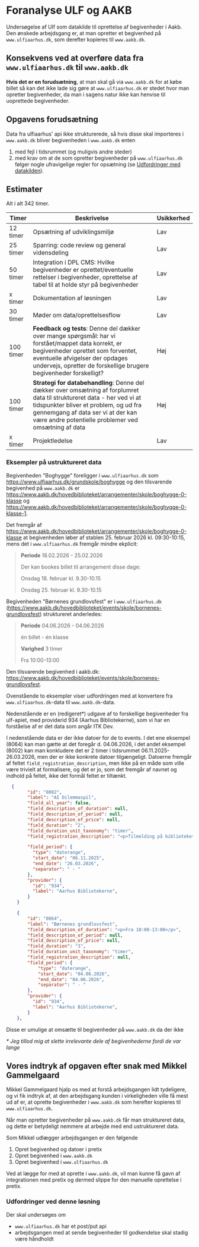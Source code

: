 # Foranalyse ULF og AAKB

Undersøgelse af Ulf som datakilde til oprettelse af begivenheder i Aakb. Den
ønskede arbejdsgang er, at man opretter et begivenhed på `www.ulfiaarhus.dk`,
som derefter kopieres til `www.aakb.dk`.

## Konsekvens ved at overføre data fra `www.ulfiaarhus.dk` til `www.aakb.dk`

**Hvis det er en forudsætning**, at man skal gå via `www.aakb.dk` for at købe billet så kan det ikke lade sig gøre at `www.ulfiaarhus.dk` er stedet hvor man opretter begivenheder, da man i sagens natur ikke kan henvise til uoprettede begivenheder.

## Opgavens forudsætning

Data fra ulfiaarhus' api ikke strukturerede, så hvis disse skal
importeres i `www.aakb.dk` bliver begivenheden i `www.aakb.dk` enten

1. med fejl i tidsrummet (og muligvis andre steder)
2. med krav om at de som opretter begivenheder på `www.ulfiaarhus.dk` følger
   nogle ufravigelige regler for opsætning (se [Udfordringer med
   datakilden](#udfordringer-med-datakilden)).

## Estimater

Alt i alt 342 timer.

| Timer     | Beskrivelse                                                                                                                                | Usikkerhed |
|-----------|--------------------------------------------------------------------------------------------------------------------------------------------|-----|
| 12 timer  | Opsætning af udviklingsmiljø                                                                                                               |Lav |
| 25 timer  | Sparring: code review og general vidensdeling                                                                                              |Lav |
| 50 timer  | Integration i DPL CMS: Hvilke begivenheder er oprettet/eventuelle rettelser i begivenheder, oprettelse af tabel til at holde styr på begivenheder |   Lav |                                                                                                                  |
| x timer   | Dokumentation af løsningen                                                                                                                 | Lav |
| 30 timer  | Møder om data/oprettelsesflow                                                                                                                 | Lav |
| 100 timer | **Feedback og tests**: Denne del dækker over mange spørgsmål: har vi forstået/mappet data korrekt, er begivenheder oprettet som forventet, eventuelle afvigelser der opdages undervejs, opretter de forskellige brugere begivenheder forskelligt? | Høj |
| 100 timer | **Strategi for databehandling**: Denne del dækker over omsætning af forplumret data til struktureret data - her ved vi at tidspunkter bliver et problem, og ud fra gennemgang af data ser vi at der kan være andre potentielle problemer ved omsætning af data  | Høj |
| x timer | Projektledelse                                                                                                                               | Lav |

### Eksempler på ustruktureret data

Begivenheden "Boghygge" foreligger i `www.ulfiaarhus.dk` som
<https://www.ulfiaarhus.dk/grundskole/boghygge> og den tilsvarende begivenhed på
`www.aakb.dk` er
<https://www.aakb.dk/hovedbiblioteket/arrangementer/skole/boghygge-0-klasse> og
<https://www.aakb.dk/hovedbiblioteket/arrangementer/skole/boghygge-0-klasse-1>.

Det fremgår af
<https://www.aakb.dk/hovedbiblioteket/arrangementer/skole/boghygge-0-klasse> at
begivenheden løber af stablen 25. februar 2026 kl. 09:30-10:15, mens det i
`www.ulfiaarhus.dk` fremgår mindre ekplicit:

> **Periode** 18.02.2026 - 25.02.2026
>
> Der kan bookes billet til arrangement disse dage:
>
> Onsdag 18. februar kl. 9.30-10.15
>
> Onsdag 25. februar kl. 9.30-10.15

<!--
``` json
  …
  "field_description_of_period": "<p>Der kan bookes billet til arrangement disse dage:&nbsp;</p><p>&nbsp;</p><p>Onsdag 18. februar kl. 9.30-10.15</p><p>Onsdag 25. februar kl. 9.30-10.15</p>",
  …
  "field_period": {
    "type": "daterange",
    "start_date": "18.02.2026",
    "end_date": "25.02.2026",
    "separator": " - "
  },
  …
```
-->

Begivenheden "Børnenes grundlovsfest" er i `www.ulfiaarhus.dk`
(<https://www.aakb.dk/hovedbiblioteket/events/skole/bornenes-grundlovsfest>)
struktureret anderledes:

> **Periode** 04.06.2026 - 04.06.2026
>
> én billet - én klasse
>
> **Varighed** 3 timer
>
> Fra 10:00-13:00

Den tilsvarende begivenhed i aakb.dk:
<https://www.aakb.dk/hovedbiblioteket/events/skole/bornenes-grundlovsfest>.

Ovenstående to eksempler viser udfordringen med at konvertere fra
`www.ulfiaarhus.dk`-data til `www.aakb.dk`-data.


Nedenstående er en (redigeret*) udgave af to forskellige begivenheder fra
ulf-apiet, med providerid 934 (Aarhus Bibliotekerne), som vi har en forståelse
af er det data som angår ITK Dev.

I nedenstående data er der ikke datoer for de to events. I det ene eksempel
(8064) kan man gætte at det foregår d. 04.06.2026, i det andet eksempel (8002)
kan man konkludere det er 2 timer i tidsrummet 06.11.2025-26.03.2026, men der er
ikke konkrete datoer tilgængeligt. Datoerne fremgår af feltet
`field_registration_description`, men ikke på en måde som ville være trivielt at
formalisere, og det er jo, som det fremgår af navnet og indhold på feltet, ikke
det formål feltet er tiltænkt.

```json
  {
        "id": "8002",
        "label": "AI Dilemmaspil",
        "field_all_year": false,
        "field_description_of_duration": null,
        "field_description_of_period": null,
        "field_description_of_price": null,
        "field_duration": "2",
        "field_duration_unit_taxonomy": "timer",
        "field_registration_description": "<p>Tilmelding på bibliotekets hjemmeside:</p><p>06/11/2025 <a href=\u0022https://www.aakb.dk/hovedbiblioteket/arrangementer/skole/ai-dilemmaspil/2025-11-06\u0022>AI Dilemmaspil | Aarhus Bibliotekerne</a></p><p>13/11/2025 <a href=\u0022https://www.aakb.dk/hovedbiblioteket/arrangementer/skole/ai-dilemmaspil/2025-11-13\u0022>AI Dilemmaspil | Aarhus Bibliotekerne</a></p><p>20/11/2025 <a href=\u0022https://www.aakb.dk/hovedbiblioteket/arrangementer/skole/ai-dilemmaspil/2025-11-20\u0022>AI Dilemmaspil | Aarhus Bibliotekerne</a></p><p>05/03/2026 <a href=\u0022https://www.aakb.dk/hovedbiblioteket/arrangementer/skole/ai-dilemmaspil/2026-03-05\u0022>AI Dilemmaspil | Aarhus Bibliotekerne</a></p><p>12/03/2026 <a href=\u0022https://www.aakb.dk/hovedbiblioteket/arrangementer/skole/ai-dilemmaspil/2026-03-12\u0022>AI Dilemmaspil | Aarhus Bibliotekerne</a></p><p>19/03/2026 <a href=\u0022https://www.aakb.dk/hovedbiblioteket/arrangementer/skole/ai-dilemmaspil/2026-03-19\u0022>AI Dilemmaspil | Aarhus Bibliotekerne</a></p><p>26/03/2026 <a href=\u0022https://www.aakb.dk/hovedbiblioteket/arrangementer/skole/ai-dilemmaspil/2026-03-26\u0022>AI Dilemmaspil | Aarhus Bibliotekerne</a></p>",

        "field_period": {
          "type": "daterange",
          "start_date": "06.11.2025",
          "end_date": "26.03.2026",
          "separator": " - "
        },
        "provider": {
          "id": "934",
          "label": "Aarhus Bibliotekerne",
        }
    }
```

```json
    {
        "id": "8064",
        "label": "Børnenes grundlovsfest",
        "field_description_of_duration": "<p>Fra 10:00-13:00</p>",
        "field_description_of_period": null,
        "field_description_of_price": null,
        "field_duration": "3",
        "field_duration_unit_taxonomy": "timer",
        "field_registration_description": null,
        "field_period": {
            "type": "daterange",
            "start_date": "04.06.2026",
            "end_date": "04.06.2026",
            "separator": " - "
        },
        "provider": {
          "id": "934",
          "label": "Aarhus Bibliotekerne",
        }
    },
```

Disse er umulige at omsætte til begivenheder på `www.aakb.dk` da der ikke

*\* Jeg tillod mig at slette irrelevante dele af begivenhederne fordi de var
lange*

## Vores indtryk af opgaven efter snak med Mikkel Gammelgaard

Mikkel Gammelgaard hjalp os med at forstå arbejdsgangen lidt tydeligere, og vi
fik indtryk af, at den arbejdsgang kunden i virkeligheden ville få mest ud af
er, at oprette begivenheder i `www.aakb.dk` som herefter kopieres til
`www.ulfiaarhus.dk`.

Når man opretter begivenheder på `www.aakb.dk` får man struktureret data, og
dette er betydeligt nemmere at arbejde med end ustruktureret data.

Som Mikkel udlægger arbejdsgangen er den følgende

1. Opret begivenhed og datoer i pretix
2. Opret begivenhed i `www.aakb.dk`
3. Opret begivenhed i `www.ulfiaarhus.dk`

Ved at lægge for med at oprette i `www.aakb.dk`, vil man kunne få gavn af
integrationen med pretix og dermed slippe for den manuelle oprettelse i pretix.

### Udfordringer ved denne løsning

Der skal undersøges om

- `www.ulfiaarhus.dk` har et post/put api
- arbejdsgangen med at sende begivenheder til godkendelse skal stadig være
  håndholdt

